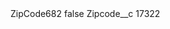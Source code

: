 <?xml version="1.0" encoding="UTF-8"?>
<CustomMetadata xmlns="http://soap.sforce.com/2006/04/metadata" xmlns:xsi="http://www.w3.org/2001/XMLSchema-instance" xmlns:xsd="http://www.w3.org/2001/XMLSchema">
    <label>ZipCode682</label>
    <protected>false</protected>
    <values>
        <field>Zipcode__c</field>
        <value xsi:type="xsd:string">17322</value>
    </values>
</CustomMetadata>
